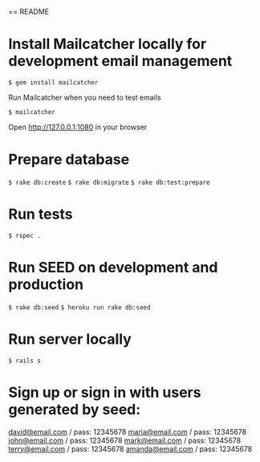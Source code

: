 == README

# Install Mailcatcher locally for development email management

`$ gem install mailcatcher`

Run Mailcatcher when you need to test emails

`$ mailcatcher`

Open http://127.0.0.1:1080 in your browser

# Prepare database

`$ rake db:create`
`$ rake db:migrate`
`$ rake db:test:prepare`

# Run tests

`$ rspec .`

# Run SEED on development and production

`$ rake db:seed`
`$ heroku run rake db:seed`

# Run server locally

`$ rails s`

# Sign up or sign in with users generated by seed:

david@email.com   / pass: 12345678
maria@email.com   / pass: 12345678
john@email.com    / pass: 12345678
mark@email.com    / pass: 12345678
terry@email.com   / pass: 12345678
amanda@email.com  / pass: 12345678
